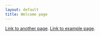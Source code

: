 ```yaml
---
layout: default
title: Welcome page
---
```


[Link to another page](./another-page.html).
[Link to example page](./example.html).

